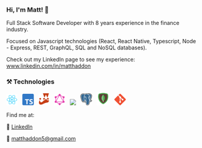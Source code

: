 ### Hi, I'm Matt! 👋

Full Stack Software Developer with 8 years experience in the finance industry.

Focused on Javascript technologies (React, React Native, Typescript, Node - Express, REST, GraphQL, SQL and NoSQL databases).

Check out my LinkedIn page to see my experience: www.linkedin.com/in/matthaddon

### ⚒ Technologies
<img width='30px' src='./React.png'/> &nbsp;  <img width='30px' src='./Typescript.png'/> &nbsp; <img width='30px' src='./Jest.png'/> &nbsp; <img width='30px' src='./GraphQL.png'/> &nbsp; <img width='30px' src='https://github.com/tomchen/stack-icons/blob/master/logos/nodejs-icon.svg'/> &nbsp; <img width='30px' src='./Postgres.png'/> &nbsp; <img width='35px' src='./mongodb.png'/> &nbsp; <img width='30px' src='./Git.png'/> 

Find me at:

📝 [LinkedIn](https://www.linkedin.com/in/matthaddon/)

📨 matthaddon5@gmail.com


<!--
**matt-haddon/matt-haddon** is a ✨ _special_ ✨ repository because its `README.md` (this file) appears on your GitHub profile.

Here are some ideas to get you started:

- 🔭 I’m currently working on ...

- 🌱 I’m currently learning ...
- 👯 I’m looking to collaborate on ...
- 🤔 I’m looking for help with ...
- 💬 Ask me about ...
- 📫 How to reach me: ...
- 😄 Pronouns: ...
- ⚡ Fun fact: ...
-->
